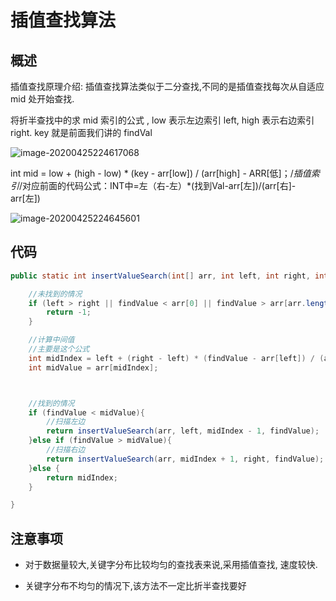 # 插值查找算法



## 概述

插值查找原理介绍: 插值查找算法类似于二分查找,不同的是插值查找每次从自适应 mid 处开始查找. 

将折半查找中的求 mid 索引的公式 , low 表示左边索引 left, high 表示右边索引 right. key 就是前面我们讲的 findVal 

![image-20200425224617068](E:/%E6%88%91%E7%9A%84%E5%9D%9A%E6%9E%9C%E4%BA%91/OneDrive/%E5%AD%A6%E4%B9%A0/%E7%AC%94%E8%AE%B0/%E5%9B%BE%E7%89%87/note_images/image-20200425224617068.png)

int mid = low + (high - low) * (key - arr[low]) / (arr[high] - ARR[低]；/*插值索引*/对应前面的代码公式：INT中=左（右-左）*(找到Val-arr[左])/(arr[右]-arr[左])



![image-20200425224645601](E:/%E6%88%91%E7%9A%84%E5%9D%9A%E6%9E%9C%E4%BA%91/OneDrive/%E5%AD%A6%E4%B9%A0/%E7%AC%94%E8%AE%B0/%E5%9B%BE%E7%89%87/note_images/image-20200425224645601.png)



## 代码

```java
public static int insertValueSearch(int[] arr, int left, int right, int findValue){

    //未找到的情况
    if (left > right || findValue < arr[0] || findValue > arr[arr.length-1]){
        return -1;
    }

    //计算中间值
    //主要是这个公式
    int midIndex = left + (right - left) * (findValue - arr[left]) / (arr[right] - arr[left]);
    int midValue = arr[midIndex];



    //找到的情况
    if (findValue < midValue){
        //扫描左边
        return insertValueSearch(arr, left, midIndex - 1, findValue);
    }else if (findValue > midValue){
        //扫描右边
        return insertValueSearch(arr, midIndex + 1, right, findValue);
    }else {
        return midIndex;
    }

}
```



## 注意事项

- 对于数据量较大,关键字分布比较均匀的查找表来说,采用插值查找, 速度较快. 

- 关键字分布不均匀的情况下,该方法不一定比折半查找要好